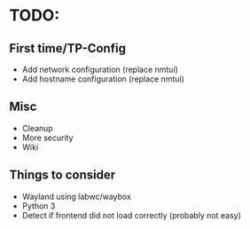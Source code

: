 # TODO:

## First time/TP-Config
- Add network configuration (replace nmtui)
- Add hostname configuration (replace nmtui)

## Misc
- Cleanup
- More security
- Wiki

## Things to consider
- Wayland using labwc/waybox
- Python 3
- Detect if frontend did not load correctly (probably not easy)
